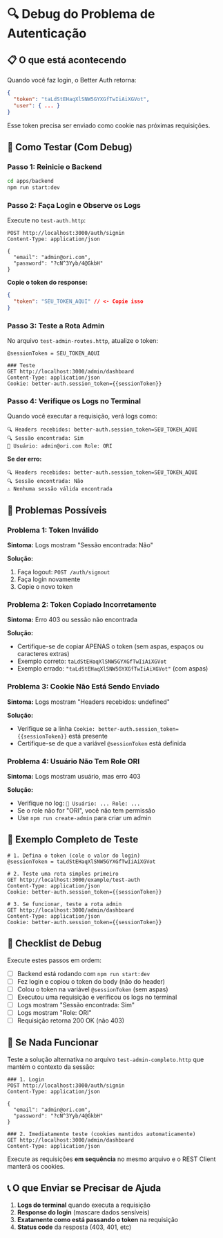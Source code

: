 # 🔍 Debug do Problema de Autenticação

## 📋 O que está acontecendo

Quando você faz login, o Better Auth retorna:

```json
{
  "token": "taLdStEHaqXlSNW5GYXGfTwIiAiXGVot",
  "user": { ... }
}
```

Esse token precisa ser enviado como cookie nas próximas requisições.

## 🧪 Como Testar (Com Debug)

### Passo 1: Reinicie o Backend

```bash
cd apps/backend
npm run start:dev
```

### Passo 2: Faça Login e Observe os Logs

Execute no `test-auth.http`:

```http
POST http://localhost:3000/auth/signin
Content-Type: application/json

{
  "email": "admin@ori.com",
  "password": "?cN^3Yyb/4@GkbH"
}
```

**Copie o token do response:**

```json
{
  "token": "SEU_TOKEN_AQUI" // <- Copie isso
}
```

### Passo 3: Teste a Rota Admin

No arquivo `test-admin-routes.http`, atualize o token:

```http
@sessionToken = SEU_TOKEN_AQUI

### Teste
GET http://localhost:3000/admin/dashboard
Content-Type: application/json
Cookie: better-auth.session_token={{sessionToken}}
```

### Passo 4: Verifique os Logs no Terminal

Quando você executar a requisição, verá logs como:

```
🔍 Headers recebidos: better-auth.session_token=SEU_TOKEN_AQUI
🔍 Sessão encontrada: Sim
👤 Usuário: admin@ori.com Role: ORI
```

**Se der erro:**

```
🔍 Headers recebidos: better-auth.session_token=SEU_TOKEN_AQUI
🔍 Sessão encontrada: Não
⚠️ Nenhuma sessão válida encontrada
```

## 🐛 Problemas Possíveis

### Problema 1: Token Inválido

**Sintoma:** Logs mostram "Sessão encontrada: Não"

**Solução:**

1. Faça logout: `POST /auth/signout`
2. Faça login novamente
3. Copie o novo token

### Problema 2: Token Copiado Incorretamente

**Sintoma:** Erro 403 ou sessão não encontrada

**Solução:**

- Certifique-se de copiar APENAS o token (sem aspas, espaços ou caracteres extras)
- Exemplo correto: `taLdStEHaqXlSNW5GYXGfTwIiAiXGVot`
- Exemplo errado: `"taLdStEHaqXlSNW5GYXGfTwIiAiXGVot"` (com aspas)

### Problema 3: Cookie Não Está Sendo Enviado

**Sintoma:** Logs mostram "Headers recebidos: undefined"

**Solução:**

- Verifique se a linha `Cookie: better-auth.session_token={{sessionToken}}` está presente
- Certifique-se de que a variável `@sessionToken` está definida

### Problema 4: Usuário Não Tem Role ORI

**Sintoma:** Logs mostram usuário, mas erro 403

**Solução:**

- Verifique no log: `👤 Usuário: ... Role: ...`
- Se o role não for "ORI", você não tem permissão
- Use `npm run create-admin` para criar um admin

## 📝 Exemplo Completo de Teste

```http
# 1. Defina o token (cole o valor do login)
@sessionToken = taLdStEHaqXlSNW5GYXGfTwIiAiXGVot

# 2. Teste uma rota simples primeiro
GET http://localhost:3000/example/test-auth
Content-Type: application/json
Cookie: better-auth.session_token={{sessionToken}}

# 3. Se funcionar, teste a rota admin
GET http://localhost:3000/admin/dashboard
Content-Type: application/json
Cookie: better-auth.session_token={{sessionToken}}
```

## 🎯 Checklist de Debug

Execute estes passos em ordem:

- [ ] Backend está rodando com `npm run start:dev`
- [ ] Fez login e copiou o token do body (não do header)
- [ ] Colou o token na variável `@sessionToken` (sem aspas)
- [ ] Executou uma requisição e verificou os logs no terminal
- [ ] Logs mostram "Sessão encontrada: Sim"
- [ ] Logs mostram "Role: ORI"
- [ ] Requisição retorna 200 OK (não 403)

## 🔧 Se Nada Funcionar

Teste a solução alternativa no arquivo `test-admin-completo.http` que mantém o contexto da sessão:

```http
### 1. Login
POST http://localhost:3000/auth/signin
Content-Type: application/json

{
  "email": "admin@ori.com",
  "password": "?cN^3Yyb/4@GkbH"
}

### 2. Imediatamente teste (cookies mantidos automaticamente)
GET http://localhost:3000/admin/dashboard
Content-Type: application/json
```

Execute as requisições **em sequência** no mesmo arquivo e o REST Client manterá os cookies.

## 📞 O que Enviar se Precisar de Ajuda

1. **Logs do terminal** quando executa a requisição
2. **Response do login** (mascare dados sensíveis)
3. **Exatamente como está passando o token** na requisição
4. **Status code** da resposta (403, 401, etc)
